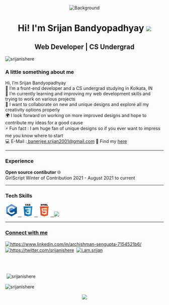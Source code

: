 <p align="center">
     <img src="https://media4.giphy.com/media/WTjXuYA2y4o3UZly3W/giphy.gif?cid=ecf05e47zzzhse8btcz04b72yj6h89mircf0tqdlle77ikp3&rid=giphy.gif&ct=g" height="400px" width="500px" alt="Background">
</p>     
<h1 align="center">Hi! I'm Srijan Bandyopadhyay <img src="https://raw.githubusercontent.com/aemmadi/aemmadi/master/wave.gif" width="40px"></h1>
<h2 align="center"> Web Developer | CS Undergrad </h2>
<p align="left"> <img src="https://komarev.com/ghpvc/?username=srijanishere&label=Profile%20views&color=0e75b6&style=flat" alt="srijanishere" /> </p>
<h3>A little something about me</h3>
Hi, I’m Srijan Bandyopadhyay<br>
👀 I’m a front-end developer and a CS undergrad studying in Kolkata, IN<br>
🌱 I’m currently learning and improving my web development skills and trying to work on various projects<br>
💞️ I want to collaborate on new and unique designs and explore all my creativity options properly<br>
🌍 I look forward on working on more improved designs and hope to contribute my ideas for a good cause<br>
⚡ Fun fact : I am huge fan of unique designs so if you ever want to impress me you know where to start<br>
💻 E-Mail :<a href="https://mail.google.com/mail/u/0/#inbox?compose=VpCqJVFNWlwVjsCpbSkknXsLQKmXJnBtwBPMDqgHVDZZfgBVFZHKRPqkSHSdvWbDmgZSxbv" alt="email" target="_blank">&nbsp;banerjee.srijan2001@gmail.com</a>
📄 Find my <a href="https://docs.google.com/document/d/1p3GlLV4rVwWhm4Y5bsOltL7xRkrGH_lZ/edit?usp=sharing&ouid=111662282745143814470&rtpof=true&sd=true" alt="resume" target="_blank">here</a>
<hr>
<h3>Experience</h3>
<strong>Open source contibutor</strong> 🌐<br>
GirlScript Winter of Contribution 2021 - August 2021 to current
<hr>
<h3>Tech Skills</h3>
<p align="left"> <a href="https://www.cprogramming.com/" target="_blank"><img src="https://raw.githubusercontent.com/devicons/devicon/master/icons/c/c-original.svg" alt="c" width="40" height="40"/> </a> <a href="https://www.w3schools.com/cpp/" target="_blank">&nbsp;
<img src="https://raw.githubusercontent.com/devicons/devicon/master/icons/css3/css3-original-wordmark.svg" alt="css3" width="40" height="40"/> </a> <a href="https://dart.dev" target="_blank">&nbsp;
<img src="https://raw.githubusercontent.com/devicons/devicon/master/icons/html5/html5-original-wordmark.svg" alt="html5" width="40" height="40"/> </a> <a href="https://developer.mozilla.org/en-US/docs/Web/JavaScript" target="_blank">&nbsp;
<img src="https://cdn.jsdelivr.net/npm/simple-icons@3.0.1/icons/java.svg" width="50px" height"60px">
<hr>
<h3>Connect with me</h3>
<a href="https://www.linkedin.com/in/srijan-bandyopadhyay-a61573205/" target="blank"><img align="center" src="https://cdn.jsdelivr.net/npm/simple-icons@3.0.1/icons/linkedin.svg" alt="https://www.linkedin.com/in/archishman-sengupta-7154521b6/" height="30" width="40" /></a>&nbsp;
<a href="https://twitter.com/srijanishere" target="blank"><img align="center" src="https://cdn.jsdelivr.net/npm/simple-icons@3.0.1/icons/twitter.svg" alt="https://twitter.com/srijanishere" height="30" width="40" /></a>&nbsp;
<a href="https://instagram.com/i.am.srijan" target="blank"><img align="center" src="https://cdn.jsdelivr.net/npm/simple-icons@3.0.1/icons/instagram.svg" alt="i.am.srijan" height="30" width="40" /></a>&nbsp;
<br><br><br><br>
<p>&nbsp;<img align="center" src="https://github-readme-stats.vercel.app/api?username=srijanishere&show_icons=true&locale=en" alt="srijanishere" /></p>
<p><img align="center" src="https://github-readme-streak-stats.herokuapp.com/?user=srijanishere&" alt="srijanishere"/></p>
<p align="center">
     <img align="center" src="https://activity-graph.herokuapp.com/graph?username=srijanishere"> </p>
